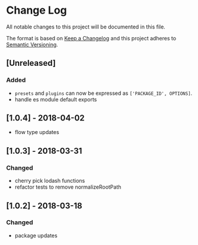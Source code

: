 # Change Log

All notable changes to this project will be documented in this file.

The format is based on [Keep a Changelog](http://keepachangelog.com/)
and this project adheres to [Semantic Versioning](http://semver.org/).

## [Unreleased]

### Added

*   `presets` and `plugins` can now be expressed as `['PACKAGE_ID', OPTIONS]`.
*   handle es module default exports

## [1.0.4] - 2018-04-02

*   flow type updates

## [1.0.3] - 2018-03-31

### Changed

*   cherry pick lodash functions
*   refactor tests to remove normalizeRootPath

## [1.0.2] - 2018-03-18

### Changed

*   package updates
